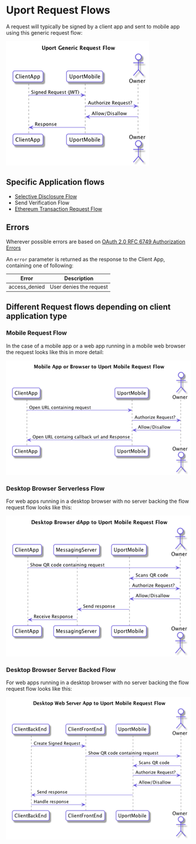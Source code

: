 # Uport Request Flows

A request will typically be signed by a client app and sent to mobile app using this generic request flow:

![Generic Uport Request Flow](generic.png)

## Specific Application flows

- [Selective Disclosure Flow](selectivedisclosure.md)
- Send Verification Flow
- [Ethereum Transaction Request Flow](tx.md)

## Errors

Wherever possible errors are based on [OAuth 2.0 RFC 6749 Authorization Errors](https://tools.ietf.org/html/rfc6749#section-4.1.2.1)

An `error` parameter is returned as the response to the Client App, containing one of following:

Error         | Description
------------- | -----------
access_denied | User denies the request


## Different Request flows depending on client application type

### Mobile Request Flow

In the case of a mobile app or a web app running in a mobile web browser the request looks like this in more detail:

![Mobile Request Flow](mobile.png)

### Desktop Browser Serverless Flow

For web apps running in a desktop browser with no server backing the flow request flow looks like this:

![Desktop Serverless App Flow](desktopdapp.png)

### Desktop Browser Server Backed Flow

For web apps running in a desktop browser with no server backing the flow request flow looks like this:

![Desktop Server Backed Flow](desktopserverapp.png)
